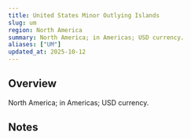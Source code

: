 ```yaml
---
title: United States Minor Outlying Islands
slug: um
region: North America
summary: North America; in Americas; USD currency.
aliases: ["UM"]
updated_at: 2025-10-12
---
```


## Overview

North America; in Americas; USD currency.

## Notes

<!-- Add your first note below -->

